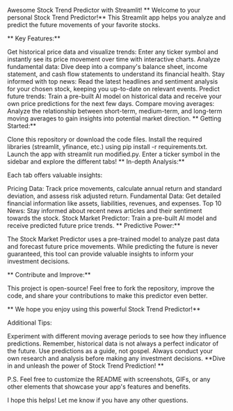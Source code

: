 
Awesome Stock Trend Predictor with Streamlit!
** Welcome to your personal Stock Trend Predictor!** This Streamlit app helps you analyze and predict the future movements of your favorite stocks.

** Key Features:**

Get historical price data and visualize trends: Enter any ticker symbol and instantly see its price movement over time with interactive charts.
Analyze fundamental data: Dive deep into a company's balance sheet, income statement, and cash flow statements to understand its financial health.
Stay informed with top news: Read the latest headlines and sentiment analysis for your chosen stock, keeping you up-to-date on relevant events.
Predict future trends: Train a pre-built AI model on historical data and receive your own price predictions for the next few days.
Compare moving averages: Analyze the relationship between short-term, medium-term, and long-term moving averages to gain insights into potential market direction.
** Getting Started:**

Clone this repository or download the code files.
Install the required libraries (streamlit, yfinance, etc.) using pip install -r requirements.txt.
Launch the app with streamlit run modified.py.
Enter a ticker symbol in the sidebar and explore the different tabs!
** In-depth Analysis:**

Each tab offers valuable insights:

Pricing Data: Track price movements, calculate annual return and standard deviation, and assess risk adjusted return.
Fundamental Data: Get detailed financial information like assets, liabilities, revenues, and expenses.
Top 10 News: Stay informed about recent news articles and their sentiment towards the stock.
Stock Market Predictor: Train a pre-built AI model and receive predicted future price trends.
** Predictive Power:**

The Stock Market Predictor uses a pre-trained model to analyze past data and forecast future price movements. While predicting the future is never guaranteed, this tool can provide valuable insights to inform your investment decisions.

** Contribute and Improve:**

This project is open-source! Feel free to fork the repository, improve the code, and share your contributions to make this predictor even better.

** We hope you enjoy using this powerful Stock Trend Predictor!**

Additional Tips:

Experiment with different moving average periods to see how they influence predictions.
Remember, historical data is not always a perfect indicator of the future. Use predictions as a guide, not gospel.
Always conduct your own research and analysis before making any investment decisions.
**Dive in and unleash the power of Stock Trend Prediction! **

P.S. Feel free to customize the README with screenshots, GIFs, or any other elements that showcase your app's features and benefits.

I hope this helps! Let me know if you have any other questions.
